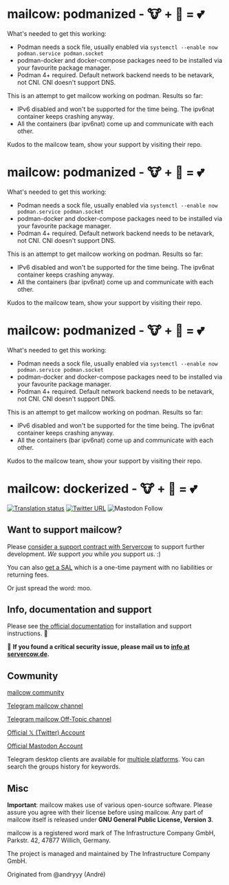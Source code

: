 # mailcow: podmanized - 🐮 + 🦭 = 💕

What's needed to get this working:
* Podman needs a sock file, usually enabled via `systemctl --enable now podman.service podman.socket`
* podman-docker and docker-compose packages need to be installed via your favourite package manager.
* Podman 4+ required. Default network backend needs to be netavark, not CNI. CNI doesn't support DNS.

This is an attempt to get mailcow working on podman.
Results so far:
* IPv6 disabled and won't be supported for the time being. The ipv6nat container keeps crashing anyway.
* All the containers (bar ipv6nat) come up and communicate with each other.

Kudos to the mailcow team, show your support by visiting their repo.

# mailcow: podmanized - 🐮 + 🦭 = 💕

What's needed to get this working:
* Podman needs a sock file, usually enabled via `systemctl --enable now podman.service podman.socket`
* podman-docker and docker-compose packages need to be installed via your favourite package manager.
* Podman 4+ required. Default network backend needs to be netavark, not CNI. CNI doesn't support DNS.

This is an attempt to get mailcow working on podman.
Results so far:
* IPv6 disabled and won't be supported for the time being. The ipv6nat container keeps crashing anyway.
* All the containers (bar ipv6nat) come up and communicate with each other.

Kudos to the mailcow team, show your support by visiting their repo.

# mailcow: podmanized - 🐮 + 🦭 = 💕

What's needed to get this working:
* Podman needs a sock file, usually enabled via `systemctl --enable now podman.service podman.socket`
* podman-docker and docker-compose packages need to be installed via your favourite package manager.
* Podman 4+ required. Default network backend needs to be netavark, not CNI. CNI doesn't support DNS.

This is an attempt to get mailcow working on podman.
Results so far:
* IPv6 disabled and won't be supported for the time being. The ipv6nat container keeps crashing anyway.
* All the containers (bar ipv6nat) come up and communicate with each other.

Kudos to the mailcow team, show your support by visiting their repo.

# mailcow: dockerized - 🐮 + 🐋 = 💕

[![Translation status](https://translate.mailcow.email/widgets/mailcow-dockerized/-/translation/svg-badge.svg)](https://translate.mailcow.email/engage/mailcow-dockerized/)
[![Twitter URL](https://img.shields.io/twitter/url/https/twitter.com/mailcow_email.svg?style=social&label=Follow%20%40mailcow_email)](https://twitter.com/mailcow_email)
![Mastodon Follow](https://img.shields.io/mastodon/follow/109388212176073348?domain=https%3A%2F%2Fmailcow.social&label=Follow%20%40doncow%40mailcow.social&link=https%3A%2F%2Fmailcow.social%2F%40doncow)


## Want to support mailcow?

Please [consider a support contract with Servercow](https://www.servercow.de/mailcow?lang=en#support) to support further development. _We_ support _you_ while _you_ support _us_. :)

You can also [get a SAL](https://www.servercow.de/mailcow?lang=en#sal) which is a one-time payment with no liabilities or returning fees.

Or just spread the word: moo.

## Info, documentation and support

Please see [the official documentation](https://docs.mailcow.email/) for installation and support instructions. 🐄

🐛 **If you found a critical security issue, please mail us to [info at servercow.de](mailto:info@servercow.de).**

## Cowmunity

[mailcow community](https://community.mailcow.email)

[Telegram mailcow channel](https://telegram.me/mailcow)

[Telegram mailcow Off-Topic channel](https://t.me/mailcowOfftopic)

[Official 𝕏 (Twitter) Account](https://twitter.com/mailcow_email)

[Official Mastodon Account](https://mailcow.social/@doncow)

Telegram desktop clients are available for [multiple platforms](https://desktop.telegram.org). You can search the groups history for keywords.

## Misc

**Important**: mailcow makes use of various open-source software. Please assure you agree with their license before using mailcow.
Any part of mailcow itself is released under **GNU General Public License, Version 3**.

mailcow is a registered word mark of The Infrastructure Company GmbH, Parkstr. 42, 47877 Willich, Germany.

The project is managed and maintained by The Infrastructure Company GmbH.

Originated from @andryyy (André)
